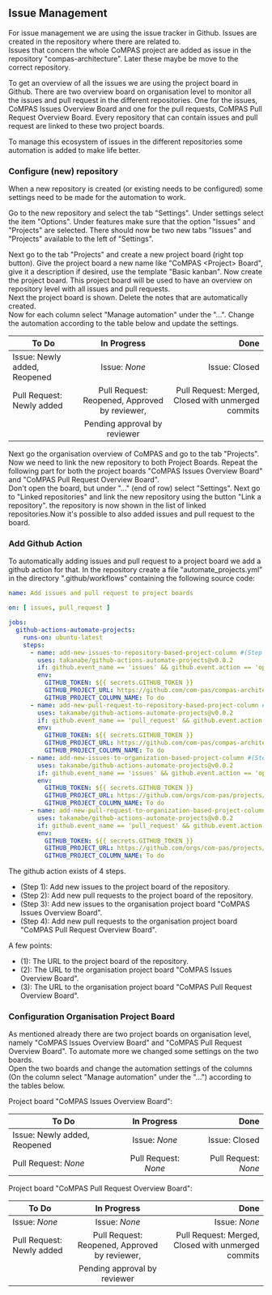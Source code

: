 <!--
SPDX-FileCopyrightText: 2021 Alliander N.V.

SPDX-License-Identifier: CC-BY-4.0
-->

## Issue Management
For issue management we are using the issue tracker in Github. Issues are created in the repository where there are related to.<br/>
Issues that concern the whole CoMPAS project are added as issue in the repository "compas-architecture". Later these maybe be move to the correct repository.  

To get an overview of all the issues we are using the project board in Github.
There are two overview board on organisation level to monitor all the issues and pull request in the different repositories.
One for the issues, CoMPAS Issues Overview Board and one for the pull requests, CoMPAS Pull Request Overview Board.
Every repository that can contain issues and pull request are linked to these two project boards.

To manage this ecosystem of issues in the different repositories some automation is added to make life better.

### Configure (new) repository
When a new repository is created (or existing needs to be configured) some settings need to be made for the automation to work.

Go to the new repository and select the tab "Settings". Under settings select the item "Options". 
Under features make sure that the option "Issues" and "Projects" are selected. 
There should now be two new tabs "Issues" and "Projects" available to the left of "Settings".

Next go to the tab "Projects" and create a new project board (right top button).
Give the project board a new name like "CoMPAS \<Project> Board", give it a description if desired, use the template "Basic kanban".
Now create the project board. This project board will be used to have an overview on repository level with all issues and pull requests.<br/>
Next the project board is shown. Delete the notes that are automatically created.<br/> 
Now for each column select "Manage automation" under the "...". Change the automation according to the table below and update the settings.

| To Do                        | In Progress                                 | Done                                               |
| ---------------------------- |:-------------------------------------------:| --------------------------------------------------:|
| Issue: Newly added, Reopened |Issue: _None_                                | Issue: Closed                                      |
| Pull Request: Newly added    |Pull Request: Reopened, Approved by reviewer,| Pull Request: Merged, Closed with unmerged commits |
|                              | Pending approval by reviewer                |                                                    |

Next go the organisation overview of CoMPAS and go to the tab "Projects".<br/> 
Now we need to link the new repository to both Project Boards. Repeat the following part for both the project boards "CoMPAS Issues Overview Board" and "CoMPAS Pull Request Overview Board".<br/>
Don't open the board, but under "..." (end of row) select "Settings". Next go to "Linked repositories" and link the new repository using the button "Link a repository".
the repository is now shown in the list of linked repositories.Now it's possible to also added issues and pull request to the board.

### Add Github Action 
To automatically adding issues and pull request to a project board we add a github action for that. 
In the repository create a file "automate_projects.yml" in the directory ".github/workflows" containing the following source code: 

```yaml
name: Add issues and pull request to project boards

on: [ issues, pull_request ]

jobs:
  github-actions-automate-projects:
    runs-on: ubuntu-latest
    steps:
      - name: add-new-issues-to-repository-based-project-column #(Step 1)
        uses: takanabe/github-actions-automate-projects@v0.0.2
        if: github.event_name == 'issues' && github.event.action == 'opened'
        env:
          GITHUB_TOKEN: ${{ secrets.GITHUB_TOKEN }}
          GITHUB_PROJECT_URL: https://github.com/com-pas/compas-architecture/projects/2 #(1)
          GITHUB_PROJECT_COLUMN_NAME: To do
      - name: add-new-pull-request-to-repository-based-project-column #(Step 2)
        uses: takanabe/github-actions-automate-projects@v0.0.2
        if: github.event_name == 'pull_request' && github.event.action == 'opened'
        env:
          GITHUB_TOKEN: ${{ secrets.GITHUB_TOKEN }}
          GITHUB_PROJECT_URL: https://github.com/com-pas/compas-architecture/projects/2 #(1)
          GITHUB_PROJECT_COLUMN_NAME: To do
      - name: add-new-issues-to-organization-based-project-column #(Step 3)
        uses: takanabe/github-actions-automate-projects@v0.0.2
        if: github.event_name == 'issues' && github.event.action == 'opened'
        env:
          GITHUB_TOKEN: ${{ secrets.GITHUB_TOKEN }}
          GITHUB_PROJECT_URL: https://github.com/orgs/com-pas/projects/1 #(2)
          GITHUB_PROJECT_COLUMN_NAME: To do
      - name: add-new-pull-request-to-organization-based-project-column #(Step 4)
        uses: takanabe/github-actions-automate-projects@v0.0.2
        if: github.event_name == 'pull_request' && github.event.action == 'opened'
        env:
          GITHUB_TOKEN: ${{ secrets.GITHUB_TOKEN }}
          GITHUB_PROJECT_URL: https://github.com/orgs/com-pas/projects/2 #(3)
          GITHUB_PROJECT_COLUMN_NAME: To do
```
The github action exists of 4 steps. 
- (Step 1): Add new issues to the project board of the repository.
- (Step 2): Add new pull requests to the project board of the repository.
- (Step 3): Add new issues to the organisation project board "CoMPAS Issues Overview Board".
- (Step 4): Add new pull requests to the organisation project board "CoMPAS Pull Request Overview Board".

A few points:
- (1): The URL to the project board of the repository.
- (2): The URL to the organisation project board "CoMPAS Issues Overview Board".
- (3): The URL to the organisation project board "CoMPAS Pull Request Overview Board".

### Configuration Organisation Project Board
As mentioned already there are two project boards on organisation level, namely "CoMPAS Issues Overview Board" 
and "CoMPAS Pull Request Overview Board". To automate more we changed some settings on the two boards.<br/> 
Open the two boards and change the automation settings of the columns (On the column select "Manage automation" 
under the "...") according to the tables below.

Project board "CoMPAS Issues Overview Board":

| To Do                        | In Progress                                 | Done                                               |
| ---------------------------- |:-------------------------------------------:| --------------------------------------------------:|
| Issue: Newly added, Reopened |Issue: _None_                                | Issue: Closed                                      |
| Pull Request: _None_         |Pull Request: _None_                         | Pull Request: _None_                               |


Project board "CoMPAS Pull Request Overview Board":

| To Do                        | In Progress                                 | Done                                               |
| ---------------------------- |:-------------------------------------------:| --------------------------------------------------:|
| Issue: _None_                |Issue: _None_                                | Issue: _None_                                      |
| Pull Request: Newly added    |Pull Request: Reopened, Approved by reviewer,| Pull Request: Merged, Closed with unmerged commits |
|                              | Pending approval by reviewer                |                                                    |
